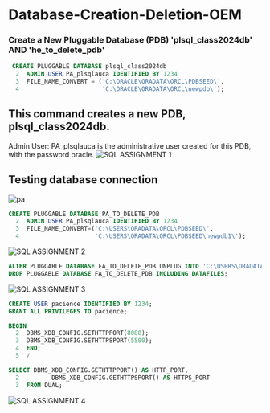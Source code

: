 # Database-Creation-Deletion-OEM
### Create a New Pluggable Database (PDB) 'plsql_class2024db' AND 'he_to_delete_pdb'

```sql
 CREATE PLUGGABLE DATABASE plsql_class2024db
  2  ADMIN USER PA_plsqlauca IDENTIFIED BY 1234
  3  FILE_NAME_CONVERT = ('C:\ORACLE\ORADATA\ORCL\PDBSEED\',
  4                       'C:\ORACLE\ORADATA\ORCL\newpdb\');
```
## This command creates a new PDB, plsql_class2024db.
Admin User: PA_plsqlauca is the administrative user created for this PDB, with the password oracle.
![SQL ASSIGNMENT 1](https://github.com/user-attachments/assets/33a641ea-3b43-489c-9aed-47247c5985a6)
## Testing database connection
![pa](https://github.com/user-attachments/assets/ecf30a5c-7e68-4ce2-ad98-72993f1ebc13)

```sql
CREATE PLUGGABLE DATABASE PA_TO_DELETE_PDB
  2  ADMIN USER PA_plsqlauca IDENTIFIED BY 1234
  3  FILE_NAME_CONVERT=('C:\USERS\ORADATA\ORCL\PDBSEED\',
  4                     'C:\USERS\ORADATA\ORCL\PDBSEED\newpdb1\');
```
![SQL ASSIGNMENT 2](https://github.com/user-attachments/assets/6dc75794-fefc-4b0c-84b9-7074db572708)

```sql
ALTER PLUGGABLE DATABASE FA_TO_DELETE_PDB UNPLUG INTO 'C:\USERS\ORADATA\ORCL PDB_DEMO.XML';
DROP PLUGGABLE DATABASE FA_TO_DELETE_PDB INCLUDING DATAFILES;
```
![SQL ASSIGNMENT 3](https://github.com/user-attachments/assets/7c34683a-603a-4082-89d9-2fcb94bd1c22)

```sql
CREATE USER pacience IDENTIFIED BY 1234;
GRANT ALL PRIVILEGES TO pacience;
```
```sql
BEGIN
  2  DBMS_XDB_CONFIG.SETHTTPPORT(8080);
  3  DBMS_XDB_CONFIG.SETHTTPSPORT(5500);
  4  END;
  5  /
```
```sql
SELECT DBMS_XDB_CONFIG.GETHTTPPORT() AS HTTP_PORT,
  2         DBMS_XDB_CONFIG.GETHTTPSPORT() AS HTTPS_PORT
  3  FROM DUAL;
```
![SQL ASSIGNMENT 4](https://github.com/user-attachments/assets/4fbdcaa2-6290-49b2-9a2f-1c2b3125fdca)
